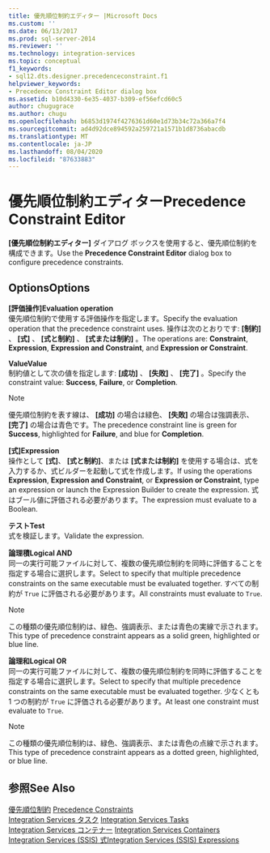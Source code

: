 ```yaml
---
title: 優先順位制約エディター |Microsoft Docs
ms.custom: ''
ms.date: 06/13/2017
ms.prod: sql-server-2014
ms.reviewer: ''
ms.technology: integration-services
ms.topic: conceptual
f1_keywords:
- sql12.dts.designer.precedenceconstraint.f1
helpviewer_keywords:
- Precedence Constraint Editor dialog box
ms.assetid: b10d4330-6e35-4037-b309-ef56efcd60c5
author: chugugrace
ms.author: chugu
ms.openlocfilehash: b6853d1974f4276361d60e1d73b34c72a366a7f4
ms.sourcegitcommit: ad4d92dce894592a259721a1571b1d8736abacdb
ms.translationtype: MT
ms.contentlocale: ja-JP
ms.lasthandoff: 08/04/2020
ms.locfileid: "87633883"
---
```

# <a name="precedence-constraint-editor"></a><span data-ttu-id="19534-102">優先順位制約エディター</span><span class="sxs-lookup"><span data-stu-id="19534-102">Precedence Constraint Editor</span></span>
  <span data-ttu-id="19534-103">**[優先順位制約エディター]** ダイアログ ボックスを使用すると、優先順位制約を構成できます。</span><span class="sxs-lookup"><span data-stu-id="19534-103">Use the **Precedence Constraint Editor** dialog box to configure precedence constraints.</span></span>  
  
## <a name="options"></a><span data-ttu-id="19534-104">Options</span><span class="sxs-lookup"><span data-stu-id="19534-104">Options</span></span>  
 <span data-ttu-id="19534-105">**[評価操作]**</span><span class="sxs-lookup"><span data-stu-id="19534-105">**Evaluation operation**</span></span>  
 <span data-ttu-id="19534-106">優先順位制約で使用する評価操作を指定します。</span><span class="sxs-lookup"><span data-stu-id="19534-106">Specify the evaluation operation that the precedence constraint uses.</span></span> <span data-ttu-id="19534-107">操作は次のとおりです: **[制約]** 、 **[式]** 、 **[式と制約]** 、 **[式または制約]** 。</span><span class="sxs-lookup"><span data-stu-id="19534-107">The operations are: **Constraint**, **Expression**, **Expression and Constraint**, and **Expression or Constraint**.</span></span>  
  
 <span data-ttu-id="19534-108">**Value**</span><span class="sxs-lookup"><span data-stu-id="19534-108">**Value**</span></span>  
 <span data-ttu-id="19534-109">制約値として次の値を指定します: **[成功]** 、 **[失敗]** 、 **[完了]** 。</span><span class="sxs-lookup"><span data-stu-id="19534-109">Specify the constraint value: **Success**, **Failure**, or **Completion**.</span></span>  
  
> [!NOTE]  
>  <span data-ttu-id="19534-110"> 優先順位制約を表す線は、 **[成功]** の場合は緑色、 **[失敗]** の場合は強調表示、 **[完了]** の場合は青色です。</span><span class="sxs-lookup"><span data-stu-id="19534-110">The precedence constraint line is green for **Success**, highlighted for **Failure**, and blue for **Completion**.</span></span>  
  
 <span data-ttu-id="19534-111">**[式]**</span><span class="sxs-lookup"><span data-stu-id="19534-111">**Expression**</span></span>  
 <span data-ttu-id="19534-112">操作として **[式]**、 **[式と制約]**、または **[式または制約]** を使用する場合は、式を入力するか、式ビルダーを起動して式を作成します。</span><span class="sxs-lookup"><span data-stu-id="19534-112">If using the operations **Expression**, **Expression and Constraint**, or **Expression or Constraint**, type an expression or launch the Expression Builder to create the expression.</span></span> <span data-ttu-id="19534-113">式はブール値に評価される必要があります。</span><span class="sxs-lookup"><span data-stu-id="19534-113">The expression must evaluate to a Boolean.</span></span>  
  
 <span data-ttu-id="19534-114">**テスト**</span><span class="sxs-lookup"><span data-stu-id="19534-114">**Test**</span></span>  
 <span data-ttu-id="19534-115">式を検証します。</span><span class="sxs-lookup"><span data-stu-id="19534-115">Validate the expression.</span></span>  
  
 <span data-ttu-id="19534-116">**論理積**</span><span class="sxs-lookup"><span data-stu-id="19534-116">**Logical AND**</span></span>  
 <span data-ttu-id="19534-117">同一の実行可能ファイルに対して、複数の優先順位制約を同時に評価することを指定する場合に選択します。</span><span class="sxs-lookup"><span data-stu-id="19534-117">Select to specify that multiple precedence constraints on the same executable must be evaluated together.</span></span> <span data-ttu-id="19534-118">すべての制約が `True` に評価される必要があります。</span><span class="sxs-lookup"><span data-stu-id="19534-118">All constraints must evaluate to `True`.</span></span>  
  
> [!NOTE]  
>  <span data-ttu-id="19534-119">この種類の優先順位制約は、緑色、強調表示、または青色の実線で示されます。</span><span class="sxs-lookup"><span data-stu-id="19534-119">This type of precedence constraint appears as a solid green, highlighted or blue line.</span></span>  
  
 <span data-ttu-id="19534-120">**論理和**</span><span class="sxs-lookup"><span data-stu-id="19534-120">**Logical OR**</span></span>  
 <span data-ttu-id="19534-121">同一の実行可能ファイルに対して、複数の優先順位制約を同時に評価することを指定する場合に選択します。</span><span class="sxs-lookup"><span data-stu-id="19534-121">Select to specify that multiple precedence constraints on the same executable must be evaluated together.</span></span> <span data-ttu-id="19534-122">少なくとも 1 つの制約が `True` に評価される必要があります。</span><span class="sxs-lookup"><span data-stu-id="19534-122">At least one constraint must evaluate to `True`.</span></span>  
  
> [!NOTE]  
>  <span data-ttu-id="19534-123">この種類の優先順位制約は、緑色、強調表示、または青色の点線で示されます。</span><span class="sxs-lookup"><span data-stu-id="19534-123">This type of precedence constraint appears as a dotted green, highlighted, or blue line.</span></span>  
  
## <a name="see-also"></a><span data-ttu-id="19534-124">参照</span><span class="sxs-lookup"><span data-stu-id="19534-124">See Also</span></span>  
 <span data-ttu-id="19534-125">[優先順位制約](control-flow/precedence-constraints.md) </span><span class="sxs-lookup"><span data-stu-id="19534-125">[Precedence Constraints](control-flow/precedence-constraints.md) </span></span>  
 <span data-ttu-id="19534-126">[Integration Services タスク](control-flow/integration-services-tasks.md) </span><span class="sxs-lookup"><span data-stu-id="19534-126">[Integration Services Tasks](control-flow/integration-services-tasks.md) </span></span>  
 <span data-ttu-id="19534-127">[Integration Services コンテナー](control-flow/integration-services-containers.md) </span><span class="sxs-lookup"><span data-stu-id="19534-127">[Integration Services Containers](control-flow/integration-services-containers.md) </span></span>  
 [<span data-ttu-id="19534-128">Integration Services &#40;SSIS&#41; 式</span><span class="sxs-lookup"><span data-stu-id="19534-128">Integration Services &#40;SSIS&#41; Expressions</span></span>](expressions/integration-services-ssis-expressions.md)  
  
  

